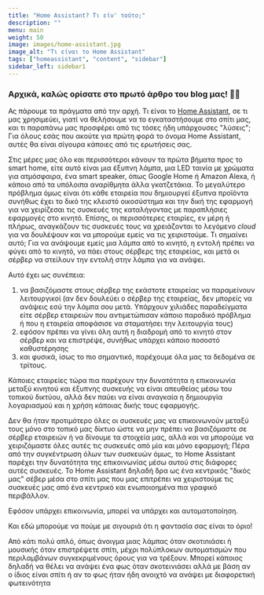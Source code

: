 ```yaml
---
title: "Home Assistant? Τι είν' τούτο;"
description: ""
menu: main
weight: 50
image: images/home-assistant.jpg
image_alt: "Τι είναι το Home Assistant"
tags: ["homeassistant", "content", "sidebar"]
sidebar_left: sidebar1
---
```


### Αρχικά, καλώς ορίσατε στο πρωτό άρθρο του blog μας! 🎉😊

<p>Ας πάρουμε τα πράγματα από την αρχή. Τι είναι το <a rel="noreferrer noopener" href="https://www.home-assistant.io/" target="_blank">Home Assistant</a>, σε τι μας χρησιμεύει, γιατί να θελήσουμε να το εγκαταστήσουμε στο σπίτι μας, και τι παραπάνω μας προσφέρει από τις τόσες ήδη υπάρχουσες "λύσεις"; Για όλους εσάς που ακούτε για πρώτη φορά το όνομα Home Assistant, αυτές θα είναι σίγουρα κάποιες από τις ερωτήσεις σας. </p>

<p>Στις μέρες μας όλο και περισσότεροι κάνουν τα πρώτα βήματα προς το smart home, είτε αυτό είναι μια έξυπνη λάμπα, μια LED ταινία με χρώματα για ατμόσφαιρα, ένα smart speaker, όπως Google Home ή Amazon Alexa, ή κάποιο από τα υπόλοιπα αναρίθμητα άλλα γκατζετάκια. Το μεγαλύτερο πρόβλημα όμως είναι ότι κάθε εταιρεία που δημιουργεί έξυπνα προϊόντα συνήθως έχει το δικό της κλειστό οικοσύστημα και την δική της εφαρμογή για να χειρίζεσαι τις συσκευές της καταλήγοντας με παραπλήσιες εφαρμογές στο κινητό. Επίσης, οι περισσότερες εταιρίες, εν μέρη ή πλήρως, αναγκάζουν τις συσκευές τους να χρειάζονται το λεγόμενο <em>cloud</em> για να δουλέψουν και να μπορούμε εμείς να τις χειριστούμε. Τι σημαίνει αυτό; Για να ανάψουμε εμείς μια λάμπα από το κινητό, η εντολή πρέπει να φύγει από το κινητό, να πάει στους σέρβερς της εταιρείας, και μετά οι σέρβερ να στείλουν την εντολή στην λάμπα για να ανάψει. </p>

<p>Αυτό έχει ως συνέπεια:</p>

<ol>
<li>να βασιζόμαστε στους σέρβερ της εκάστοτε εταιρείας να παραμείνουν λειτουργικοί (αν δεν δουλεύει ο σέρβερ της εταιρείας, δεν μπορείς να ανάψεις εσύ την λάμπα σου μετά. Υπάρχουν χιλιάδες παραδείγματα είτε σέρβερ εταιρειών που αντιμετώπισαν κάποιο παροδικό πρόβλημα ή που η εταιρεία αποφάσισε να σταματήσει την λειτουργία τους)</li>
<li>εφόσον πρέπει να γίνει όλη αυτή η διαδρομή από το κινητό στον σέρβερ και να επιστρέψε, συνήθως υπάρχει κάποιο ποσοστό καθυστέρησης</li>
<li>και φυσικά, ίσως το πιο σημαντικό, παρέχουμε όλα μας τα δεδομένα σε τρίτους.</li>
</ol>

<p>Κάποιες εταιρείες τώρα πια παρέχουν την δυνατότητα η επικοινωνία μεταξύ κινητού και έξυπνης συσκευής να είναι απευθείας μέσω του τοπικού δικτύου, αλλά δεν παύει να είναι αναγκαία η δημιουργία λογαριασμού και η χρήση κάποιας δικής τους εφαρμογής.</p>

<p>Δεν θα ήταν προτιμότερο όλες οι συσκευές μας να επικοινωνούν μεταξύ τους μόνο στο τοπικό μας δίκτυο ώστε να μην πρέπει να βασιζόμαστε σε σέρβερ εταιρειών ή να δίνουμε τα στοιχεία μας, αλλά και να μπορούμε να χειριζόμαστε όλες αυτές τις συσκευές από μία και μόνο εφαρμογή; Πέρα από την συγκέντρωση όλων των συσκευών όμως, το Home Assistant παρέχει την δυνατότητα της επικοινωνίας μέσω αυτού στις διάφορες αυτές συσκευές. Το Home Assistant δηλαδή δρα ως ένα κεντρικός "δικός μας" σέβερ μέσα στο σπίτι μας που μας επιτρέπει να χειριστούμε τις συσκευές μας από ένα κεντρικό και ενωποιοημένα πια γραφικό περιβάλλον.</p>

<p>Εφόσον υπάρχει επικοινωνία, μπορεί να υπάρχει και αυτοματοποίηση.</p>

<p>Και εδώ μπορούμε να πούμε με σιγουριά ότι η φαντασία σας είναι το όριο!</p>

<p>Από κάτι πολύ απλό, όπως άνοιγμα μιας λάμπας όταν σκοτιnιάσει ή μουσικής όταν επιστρέψετε σπίτι, μέχρι πολύπλοκων αυτοματισμών που περιλαμβάνων συγκεκριμένους όρους για να τρέξουν. Μπορεί κάποιος δηλαδή να θέλει να ανάψει ένα φως όταν σκοτεινιάσει αλλά με βάση αν ο ίδιος είναι σπίτι ή αν το φως ήταν ήδη ανοιχτό να ανάψει με διαφορετική φωτεινότητα </p>